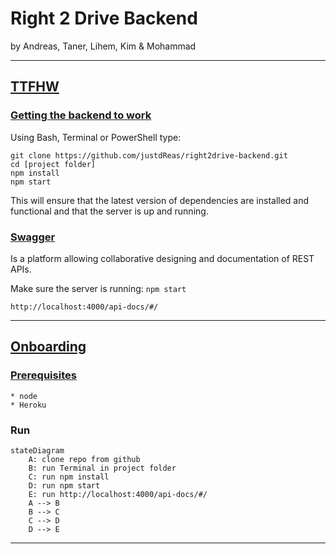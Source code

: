 # **Right 2 Drive Backend**

by Andreas, Taner, Lihem, Kim & Mohammad

---
## <u>**TTFHW**</u>
### <u>Getting the backend to work</u>
Using Bash, Terminal or PowerShell type:

```
git clone https://github.com/justdReas/right2drive-backend.git
cd [project folder]
npm install
npm start
```
This will ensure that the latest version of dependencies are installed and functional and that the server is up and running.

### <u>Swagger</u>

Is a platform allowing collaborative designing and documentation of REST APIs.

Make sure the server is running: ``npm start``

```
http://localhost:4000/api-docs/#/
```

---
## <u>**Onboarding**</u>
### <u>Prerequisites</u>

```
* node
* Heroku
```

### Run


```mermaid
stateDiagram
    A: clone repo from github
    B: run Terminal in project folder
    C: run npm install
    D: run npm start
    E: run http://localhost:4000/api-docs/#/
    A --> B
    B --> C
    C --> D
    D --> E
```
---

